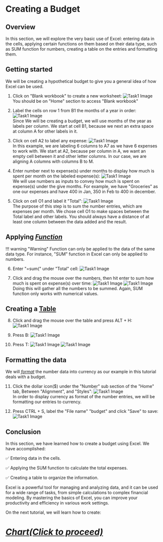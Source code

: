 # Creating a Budget

## Overview

In this section, we will explore the very basic use of Excel: entering data in the cells, applying certain functions on them based on their data type, such as SUM function for numbers, creating a table on the entries and formatting them. 


## Getting started

We will be creating a hypothetical budget to give you a general idea of how Excel can be used. 

1. Click on "Blank workbook" to create a new worksheet:
![Task1 Image](Assets/Task1/Task1_1A.png)  
You should be on "Home" section to access "Blank workbook"
 

2. Label the cells on row 1 from B1 the months of a year in order:
![Task1 Image](Assets/Task1/Task1_2.png)  
Since We will be creating a budget, we will use months of the year as labels per column. We start at cell B1, because we next an extra space at column A for other labels in it.

3. Click on cell A2 to label any expense:
![Task1 Image](Assets/Task1/Task1_3.png)  
In this example, we are labeling 6 columns to A7 as we have 6 expenses to work with. We start at A2, because per column in A, we want an empty cell between it and other letter columns. In our case, we are aligning A columns with columns B to M.

4. Enter number next to expense(s) under months to display how much is spent per month on the labeled expense(s):
![Task1 Image](Assets/Task1/Task1_4.png)  
We will use numbers as inputs to convey  how much is spent on expense(s) under the give months. For example, we have "Groceries" as one our expenses and have 400 in Jan, 350 in Feb to 400 in december.

5. Click on cell O1 and label it "Total":
![Task1 Image](Assets/Task1/Task1_5.png)  
The purpose of this step is to sum the number entries, which are expenses per month. We chose cell O1 to make spaces between the Total label and other labels. You should always have a distance of at least one column between the data added and the result.

## Applying [_Function_](Glossary.md)

!!! warning "Warning"
    <i class="fas fa-exclamation-triangle"></i> Function can only be applied to the data of the same data type. For instance, "SUM" function in Excel can only be applied to numbers.

6. Enter "=sum(" under "Total" cell:
![Task1 Image](Assets/Task1/Task1_6.png)

7. Click and drag the mouse over the numbers, then hit enter to sum how much is spent on expense(s) over time:
![Task1 Image](Assets/Task1/Task1_7.png)
![Task1 Image](Assets/Task1/Task1_7B.png)
Doing this will gather all the numbers to be summed. Again, SUM function only works with numerical values.

## Creating a [Table](Glossary.md)
8. Click and drag the mouse over the table and press ALT + H:
![Task1 Image](Assets/Task1/Task1_8.png)

9. Press B:
![Task1 Image](Assets/Task1/Task1_9.png)


10. Press T:
![Task1 Image](Assets/Task1/Task1_10A.png)
![Task1 Image](Assets/Task1/Task1_9B.png)

## Formatting the data

We will [_format_](Glossary.md) the number data into currency as our example in this tutorial deals with a budget.

11. Click the dollar icon($) under the "Number" sub  section of the "Home" tab, Between "Alignment", and "Styles":
![Task1 Image](Assets/Task1/Task1_10B.png)  
In order to display currency as format of the number entries, we will be formatting our entries to currency.


12. Press CTRL + S, label the "File name" "budget" and click "Save" to save:
![Task1 Image](Assets/Task1/Task1_11.png)  


## Conclusion

In this section, we have learned how to create a budget using Excel. We have accomplished:

:white_check_mark: Entering data in the cells.

:white_check_mark: Applying the SUM function to calculate the total expenses.

:white_check_mark: Creating a table to organize the information. 
 
 
 
 Excel is a powerful tool for managing and analyzing data, and it can be used for a wide range of tasks, from simple calculations to complex financial modeling. By mastering the basics of Excel, you can improve your productivity and efficiency in various work settings.

 On the next tutorial, we will learn how to create: 

# [_Chart(Click to proceed)_](Task2.md)